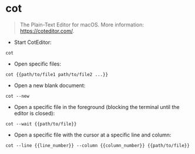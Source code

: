 # cot

> The Plain-Text Editor for macOS.
> More information: <https://coteditor.com/>.

- Start CotEditor:

`cot`

- Open specific files:

`cot {{path/to/file1 path/to/file2 ...}}`

- Open a new blank document:

`cot --new`

- Open a specific file in the foreground (blocking the terminal until the editor is closed):

`cot --wait {{path/to/file}}`

- Open a specific file with the cursor at a specific line and column:

`cot --line {{line_number}} --column {{column_number}} {{path/to/file}}`
